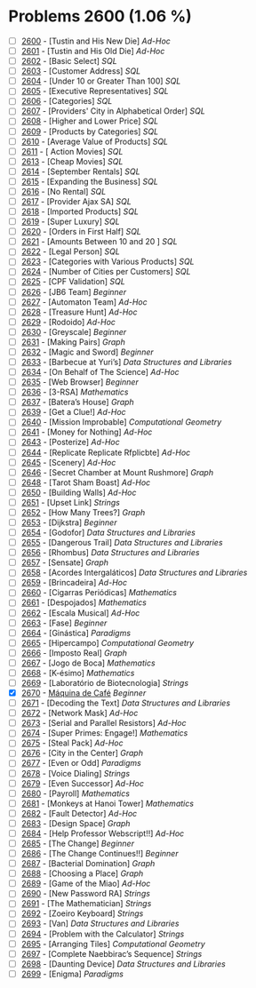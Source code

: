 # Problems 2600 (1.06 %)


- [ ] [2600](https://www.beecrowd.com.br/judge/en/problems/view/2600) - [Tustin and His New Die] *Ad-Hoc*
- [ ] [2601](https://www.beecrowd.com.br/judge/en/problems/view/2601) - [Tustin and His Old Die] *Ad-Hoc*
- [ ] [2602](https://www.beecrowd.com.br/judge/en/problems/view/2602) - [Basic Select] *SQL*
- [ ] [2603](https://www.beecrowd.com.br/judge/en/problems/view/2603) - [Customer Address] *SQL*
- [ ] [2604](https://www.beecrowd.com.br/judge/en/problems/view/2604) - [Under 10 or Greater Than 100] *SQL*
- [ ] [2605](https://www.beecrowd.com.br/judge/en/problems/view/2605) - [Executive Representatives] *SQL*
- [ ] [2606](https://www.beecrowd.com.br/judge/en/problems/view/2606) - [Categories] *SQL*
- [ ] [2607](https://www.beecrowd.com.br/judge/en/problems/view/2607) - [Providers' City in Alphabetical Order] *SQL*
- [ ] [2608](https://www.beecrowd.com.br/judge/en/problems/view/2608) - [Higher and Lower Price] *SQL*
- [ ] [2609](https://www.beecrowd.com.br/judge/en/problems/view/2609) - [Products by Categories] *SQL*
- [ ] [2610](https://www.beecrowd.com.br/judge/en/problems/view/2610) - [Average Value of Products] *SQL*
- [ ] [2611](https://www.beecrowd.com.br/judge/en/problems/view/2611) - [ Action Movies] *SQL*
- [ ] [2613](https://www.beecrowd.com.br/judge/en/problems/view/2613) - [Cheap Movies] *SQL*
- [ ] [2614](https://www.beecrowd.com.br/judge/en/problems/view/2614) - [September Rentals] *SQL*
- [ ] [2615](https://www.beecrowd.com.br/judge/en/problems/view/2615) - [Expanding the Business] *SQL*
- [ ] [2616](https://www.beecrowd.com.br/judge/en/problems/view/2616) - [No Rental] *SQL*
- [ ] [2617](https://www.beecrowd.com.br/judge/en/problems/view/2617) - [Provider Ajax SA] *SQL*
- [ ] [2618](https://www.beecrowd.com.br/judge/en/problems/view/2618) - [Imported Products] *SQL*
- [ ] [2619](https://www.beecrowd.com.br/judge/en/problems/view/2619) - [Super Luxury] *SQL*
- [ ] [2620](https://www.beecrowd.com.br/judge/en/problems/view/2620) - [Orders in First Half] *SQL*
- [ ] [2621](https://www.beecrowd.com.br/judge/en/problems/view/2621) - [Amounts Between 10 and 20 ] *SQL*
- [ ] [2622](https://www.beecrowd.com.br/judge/en/problems/view/2622) - [Legal Person] *SQL*
- [ ] [2623](https://www.beecrowd.com.br/judge/en/problems/view/2623) - [Categories with Various Products] *SQL*
- [ ] [2624](https://www.beecrowd.com.br/judge/en/problems/view/2624) - [Number of Cities per Customers] *SQL*
- [ ] [2625](https://www.beecrowd.com.br/judge/en/problems/view/2625) - [CPF Validation] *SQL*
- [ ] [2626](https://www.beecrowd.com.br/judge/en/problems/view/2626) - [JB6 Team] *Beginner*
- [ ] [2627](https://www.beecrowd.com.br/judge/en/problems/view/2627) - [Automaton Team] *Ad-Hoc*
- [ ] [2628](https://www.beecrowd.com.br/judge/en/problems/view/2628) - [Treasure Hunt] *Ad-Hoc*
- [ ] [2629](https://www.beecrowd.com.br/judge/en/problems/view/2629) - [Rodoido] *Ad-Hoc*
- [ ] [2630](https://www.beecrowd.com.br/judge/en/problems/view/2630) - [Greyscale] *Beginner*
- [ ] [2631](https://www.beecrowd.com.br/judge/en/problems/view/2631) - [Making Pairs] *Graph*
- [ ] [2632](https://www.beecrowd.com.br/judge/en/problems/view/2632) - [Magic and Sword] *Beginner*
- [ ] [2633](https://www.beecrowd.com.br/judge/en/problems/view/2633) - [Barbecue at Yuri’s] *Data Structures and Libraries*
- [ ] [2634](https://www.beecrowd.com.br/judge/en/problems/view/2634) - [On Behalf of The Science] *Ad-Hoc*
- [ ] [2635](https://www.beecrowd.com.br/judge/en/problems/view/2635) - [Web Browser] *Beginner*
- [ ] [2636](https://www.beecrowd.com.br/judge/en/problems/view/2636) - [3-RSA] *Mathematics*
- [ ] [2637](https://www.beecrowd.com.br/judge/en/problems/view/2637) - [Batera’s House] *Graph*
- [ ] [2639](https://www.beecrowd.com.br/judge/en/problems/view/2639) - [Get a Clue!] *Ad-Hoc*
- [ ] [2640](https://www.beecrowd.com.br/judge/en/problems/view/2640) - [Mission Improbable] *Computational Geometry*
- [ ] [2641](https://www.beecrowd.com.br/judge/en/problems/view/2641) - [Money for Nothing] *Ad-Hoc*
- [ ] [2643](https://www.beecrowd.com.br/judge/en/problems/view/2643) - [Posterize] *Ad-Hoc*
- [ ] [2644](https://www.beecrowd.com.br/judge/en/problems/view/2644) - [Replicate Replicate Rfplicbte] *Ad-Hoc*
- [ ] [2645](https://www.beecrowd.com.br/judge/en/problems/view/2645) - [Scenery] *Ad-Hoc*
- [ ] [2646](https://www.beecrowd.com.br/judge/en/problems/view/2646) - [Secret Chamber at Mount Rushmore] *Graph*
- [ ] [2648](https://www.beecrowd.com.br/judge/en/problems/view/2648) - [Tarot Sham Boast] *Ad-Hoc*
- [ ] [2650](https://www.beecrowd.com.br/judge/en/problems/view/2650) - [Building Walls] *Ad-Hoc*
- [ ] [2651](https://www.beecrowd.com.br/judge/en/problems/view/2651) - [Upset Link] *Strings*
- [ ] [2652](https://www.beecrowd.com.br/judge/en/problems/view/2652) - [How Many Trees?] *Graph*
- [ ] [2653](https://www.beecrowd.com.br/judge/en/problems/view/2653) - [Dijkstra] *Beginner*
- [ ] [2654](https://www.beecrowd.com.br/judge/en/problems/view/2654) - [Godofor] *Data Structures and Libraries*
- [ ] [2655](https://www.beecrowd.com.br/judge/en/problems/view/2655) - [Dangerous Trail] *Data Structures and Libraries*
- [ ] [2656](https://www.beecrowd.com.br/judge/en/problems/view/2656) - [Rhombus] *Data Structures and Libraries*
- [ ] [2657](https://www.beecrowd.com.br/judge/en/problems/view/2657) - [Sensate] *Graph*
- [ ] [2658](https://www.beecrowd.com.br/judge/en/problems/view/2658) - [Acordes Intergaláticos] *Data Structures and Libraries*
- [ ] [2659](https://www.beecrowd.com.br/judge/en/problems/view/2659) - [Brincadeira] *Ad-Hoc*
- [ ] [2660](https://www.beecrowd.com.br/judge/en/problems/view/2660) - [Cigarras Periódicas] *Mathematics*
- [ ] [2661](https://www.beecrowd.com.br/judge/en/problems/view/2661) - [Despojados] *Mathematics*
- [ ] [2662](https://www.beecrowd.com.br/judge/en/problems/view/2662) - [Escala Musical] *Ad-Hoc*
- [ ] [2663](https://www.beecrowd.com.br/judge/en/problems/view/2663) - [Fase] *Beginner*
- [ ] [2664](https://www.beecrowd.com.br/judge/en/problems/view/2664) - [Ginástica] *Paradigms*
- [ ] [2665](https://www.beecrowd.com.br/judge/en/problems/view/2665) - [Hipercampo] *Computational Geometry*
- [ ] [2666](https://www.beecrowd.com.br/judge/en/problems/view/2666) - [Imposto Real] *Graph*
- [ ] [2667](https://www.beecrowd.com.br/judge/en/problems/view/2667) - [Jogo de Boca] *Mathematics*
- [ ] [2668](https://www.beecrowd.com.br/judge/en/problems/view/2668) - [K-ésimo] *Mathematics*
- [ ] [2669](https://www.beecrowd.com.br/judge/en/problems/view/2669) - [Laboratório de Biotecnologia] *Strings*
- [x] [2670](https://www.beecrowd.com.br/judge/en/problems/view/2670) - [Máquina de Café](https://github.com/Luc4sguilherme/beecrowd/blob/master/problems/[2600-2699]/2670/code.js) *Beginner*
- [ ] [2671](https://www.beecrowd.com.br/judge/en/problems/view/2671) - [Decoding the Text] *Data Structures and Libraries*
- [ ] [2672](https://www.beecrowd.com.br/judge/en/problems/view/2672) - [Network Mask] *Ad-Hoc*
- [ ] [2673](https://www.beecrowd.com.br/judge/en/problems/view/2673) - [Serial and Parallel Resistors] *Ad-Hoc*
- [ ] [2674](https://www.beecrowd.com.br/judge/en/problems/view/2674) - [Super Primes: Engage!] *Mathematics*
- [ ] [2675](https://www.beecrowd.com.br/judge/en/problems/view/2675) - [Steal Pack] *Ad-Hoc*
- [ ] [2676](https://www.beecrowd.com.br/judge/en/problems/view/2676) - [City in the Center] *Graph*
- [ ] [2677](https://www.beecrowd.com.br/judge/en/problems/view/2677) - [Even or Odd] *Paradigms*
- [ ] [2678](https://www.beecrowd.com.br/judge/en/problems/view/2678) - [Voice Dialing] *Strings*
- [ ] [2679](https://www.beecrowd.com.br/judge/en/problems/view/2679) - [Even Successor] *Ad-Hoc*
- [ ] [2680](https://www.beecrowd.com.br/judge/en/problems/view/2680) - [Payroll] *Mathematics*
- [ ] [2681](https://www.beecrowd.com.br/judge/en/problems/view/2681) - [Monkeys at Hanoi Tower] *Mathematics*
- [ ] [2682](https://www.beecrowd.com.br/judge/en/problems/view/2682) - [Fault Detector] *Ad-Hoc*
- [ ] [2683](https://www.beecrowd.com.br/judge/en/problems/view/2683) - [Design Space] *Graph*
- [ ] [2684](https://www.beecrowd.com.br/judge/en/problems/view/2684) - [Help Professor Webscript!!] *Ad-Hoc*
- [ ] [2685](https://www.beecrowd.com.br/judge/en/problems/view/2685) - [The Change] *Beginner*
- [ ] [2686](https://www.beecrowd.com.br/judge/en/problems/view/2686) - [The Change Continues!!] *Beginner*
- [ ] [2687](https://www.beecrowd.com.br/judge/en/problems/view/2687) - [Bacterial Domination] *Graph*
- [ ] [2688](https://www.beecrowd.com.br/judge/en/problems/view/2688) - [Choosing a Place] *Graph*
- [ ] [2689](https://www.beecrowd.com.br/judge/en/problems/view/2689) - [Game of the Miao] *Ad-Hoc*
- [ ] [2690](https://www.beecrowd.com.br/judge/en/problems/view/2690) - [New Password RA] *Strings*
- [ ] [2691](https://www.beecrowd.com.br/judge/en/problems/view/2691) - [The Mathematician] *Strings*
- [ ] [2692](https://www.beecrowd.com.br/judge/en/problems/view/2692) - [Zoeiro Keyboard] *Strings*
- [ ] [2693](https://www.beecrowd.com.br/judge/en/problems/view/2693) - [Van] *Data Structures and Libraries*
- [ ] [2694](https://www.beecrowd.com.br/judge/en/problems/view/2694) - [Problem with the Calculator] *Strings*
- [ ] [2695](https://www.beecrowd.com.br/judge/en/problems/view/2695) - [Arranging Tiles] *Computational Geometry*
- [ ] [2697](https://www.beecrowd.com.br/judge/en/problems/view/2697) - [Complete Naebbirac’s Sequence] *Strings*
- [ ] [2698](https://www.beecrowd.com.br/judge/en/problems/view/2698) - [Daunting Device] *Data Structures and Libraries*
- [ ] [2699](https://www.beecrowd.com.br/judge/en/problems/view/2699) - [Enigma] *Paradigms*